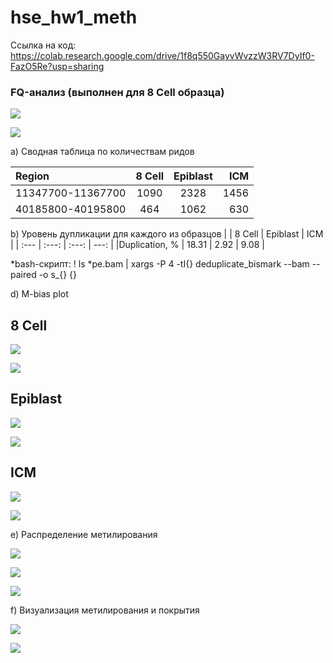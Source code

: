 # hse_hw1_meth

Ссылка на код: https://colab.research.google.com/drive/1f8q550GayvWvzzW3RV7DyIf0-FazO5Re?usp=sharing
### FQ-анализ (выполнен для 8 Cell образца)

![](https://github.com/kolbunovaa/images/blob/main/2022-02-17_00-57-34.png)

![](https://github.com/kolbunovaa/images/blob/main/2022-02-17_00-58-07.png)

a)
Сводная таблица по количествам ридов 

|    Region    |     8 Cell     |    Epiblast   |    ICM     | 
| :---         |     :---:      |     :---:     |    ---:    | 
| 11347700-11367700   | 1090     | 2328    | 1456       |              
| 40185800-40195800   | 464      | 1062    |  630       | 

b)
Уровень дупликации для каждого из образцов
|     | 8 Cell   | Epiblast    |  ICM  |
| :--- | :---: | :---: | ---:   |
|Duplication, % | 18.31  | 2.92  | 9.08  |

*bash-скрипт: ! ls *pe.bam | xargs -P 4 -tI{} deduplicate_bismark  --bam  --paired  -o s_{} {}

d) M-bias plot

## 8 Cell

![](https://github.com/kolbunovaa/images/blob/main/8celBismark%20M-bias%20Read%201.png)

![](https://github.com/kolbunovaa/images/blob/main/8cellBismark%20M-bias%20Read%202%20(1).png)

## Epiblast

![](https://github.com/kolbunovaa/images/blob/main/epi_Bismark%20M-bias%20Read%201.png)

![](https://github.com/kolbunovaa/images/blob/main/epi_Bismark%20M-bias%20Read%202%20(1).png)

## ICM

![](https://github.com/kolbunovaa/images/blob/main/icm_Bismark%20M-bias%20Read%201.png)

![](https://github.com/kolbunovaa/images/blob/main/icm_Bismark%20M-bias%20Read%202.png)

e)
Распределение метилирования

![](https://github.com/kolbunovaa/images/blob/main/8cell.png)

![](https://github.com/kolbunovaa/images/blob/main/epi.png)

![](https://github.com/kolbunovaa/images/blob/main/icm.png)

f)
Визуализация метилирования и покрытия

![](https://github.com/kolbunovaa/images/blob/main/image_cov2.png)


![](https://github.com/kolbunovaa/images/blob/main/image_cov%20(1).png)

